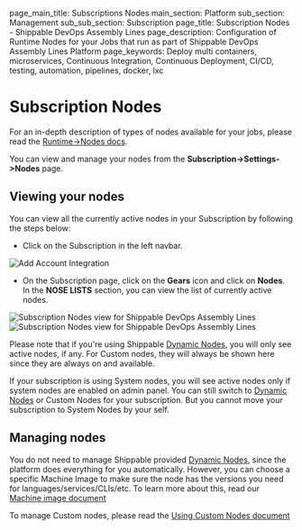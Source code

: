 page_main_title: Subscriptions Nodes
main_section: Platform
sub_section: Management
sub_sub_section: Subscription
page_title: Subscription Nodes - Shippable DevOps Assembly Lines
page_description: Configuration of Runtime Nodes for your Jobs that run as part of Shippable DevOps Assembly Lines Platform
page_keywords: Deploy multi containers, microservices, Continuous Integration, Continuous Deployment, CI/CD, testing, automation, pipelines, docker, lxc

# Subscription Nodes

For an in-depth description of types of nodes available for your jobs, please read the [Runtime->Nodes docs](/platform/runtime/nodes).

You can view and manage your nodes from the **Subscription->Settings->Nodes** page.

## Viewing your nodes

You can view all the currently active nodes in your Subscription by following the steps below:

* Click on the Subscription in the left navbar.

<img src="/images/getting-started/account-settings.png" alt="Add Account Integration">

* On the Subscription page, click on the **Gears** icon and click on **Nodes**. In the **NOSE LISTS** section, you can view the list of currently active nodes.

<img src="/images/platform/visibility/subscription-nodes-view.jpg" alt="Subscription Nodes view for Shippable DevOps Assembly Lines" style="vertical-align: middle;display: block;margin-left: auto;margin-right: auto;"/>

<img src="/images/platform/management/subscription-nodes-system.png" alt="Subscription Nodes view for Shippable DevOps Assembly Lines" style="vertical-align: middle;display: block;margin-left: auto;margin-right: auto;"/>

Please note that if you're using Shippable [Dynamic Nodes](/platform/runtime/nodes/#dynamic-nodes/), you will only see active nodes, if any. For Custom nodes, they will always be shown here since they are always on and available.

If your subscription is using System nodes, you will see active nodes only if system nodes are enabled on admin panel. You can still switch to [Dynamic Nodes](/platform/runtime/nodes/#dynamic-nodes/) or Custom Nodes for your subscription. But you cannot move your subscription to System Nodes by your self.


## Managing nodes

You do not need to manage Shippable provided [Dynamic Nodes](/platform/runtime/nodes/#dynamic-nodes/), since the platform does everything for you automatically. However, you can choose a specific Machine Image to make sure the node has the versions you need for languages/services/CLIs/etc. To learn more about this, read our [Machine image document](/platform/runtime/ami/ami-overview)

To manage Custom nodes, please read the [Using Custom Nodes document](/platform/tutorial/runtime/custom-nodes/)
